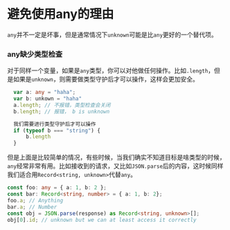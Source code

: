 # 避免使用any的理由

`any`并不一定是坏事，但是通常情况下`unknown`可能是比`any`更好的一个替代项。

### any缺少类型检查
对于同样一个变量，如果是`any`类型，你可以对他做任何操作。比如`.length`，但是如果是`unknown`，则需要做类型守护后才可以操作，这样会更加安全。

```ts
  var a: any = "haha";
  var b: unkown = "haha"
  a.length; // 不报错，类型检查会关闭
  b.length; // 报错， b is unknown

  我们需要进行类型守护后才可以操作
  if (typeof b === "string") {
      b.length
  }

```

但是上面是比较简单的情况，有些时候，当我们确实不知道目标是啥类型的时候，`any`经常非常有用。比如接收到的请求，又比如`JSON.parse`后的内容，这时候同样我们适合用`Record<string, unknown>`代替`any`。


```ts
const foo: any = { a: 1, b: 2 };
const bar: Record<string, number> = { a: 1, b: 2};
foo.a; // Anything
bar.a; // Number
const obj = JSON.parse(response) as Record<string, unknown>[];
obj[0].id; // unknown but we can at least access it correctly


```